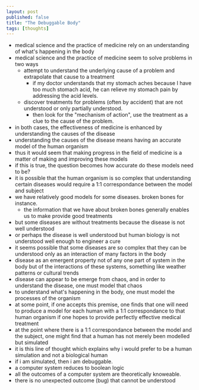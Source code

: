 ```yaml
---
layout: post
published: false
title: "The Debuggable Body"
tags: [thoughts]
---
```


- medical science and the practice of medicine rely on an understanding of what's
  happening in the body
- medical science and the practice of medicine seem to solve problems in two ways
  - attempt to understand the underlying cause of a problem and extrapolate that
    cause to a treatment
    - if my doctor understands that my stomach aches because I have too much
      stomach acid, he can relieve my stomach pain by addressing the acid levels.
  - discover treatments for problems (often by accident) that are not 
    understood or only partially understood.
    - then look for the "mechanism of action", use the treatment as a clue to 
      the cause of the problem.
- in both cases, the effectiveness of medicine is enhanced by understanding 
  the causes of the disease
- understanding the causes of the disease means having an accurate model of the 
  human organism
- thus it would seem that making progress in the field of medicine is a matter of
  making and improving these models
- if this is true, the question becomes how accurate do these models need to be?
- it is possible that the human organism is so complex that understanding certain
  diseases would require a 1:1 correspondance between the model and subject
- we have relatively good models for some diseases. broken bones for instance.
  - the information that we have about broken bones generally enables us to make
    provide good treatments
- but some diseases are without treatments because the disease is not well 
  understood
- or perhaps the disease is well understood but human biology is not understood
  well enough to engineer a cure
- it seems possible that some diseases are so complex that they can be 
  understood only as an interaction of many factors in the body
- disease as an emergent property not of any one part of system in the body but
  of the interactions of these systems, something like weather patterns or 
  cultural trends
- disease can appear to be emerge from chaos, and in order to understand the
  disease, one must model that chaos
- to understand what's happening in the body, one must model the processes of 
  the organism
- at some point, if one accepts this premise, one finds that one will need to 
  produce a model for each human with a 1:1 correspondance to that human 
  organism if one hopes to provide perfectly effective medical treatment
- at the point where there is a 1:1 correspondance between the model and the 
  subject, one might find that a human has not merely been modelled but simulated
- it is this line of thought which explains why i would prefer to be a human
  simulation and not a biological human
- if i am simulated, then i am debuggable.
- a computer system reduces to boolean logic
- all the outcomes of a computer system are theoretically knoweable.
- there is no unexpected outcome (bug) that cannot be understood
